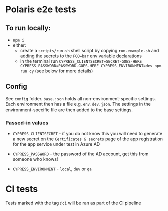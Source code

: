 # Polaris e2e tests

## To run locally:

- `npm i`
- either:
  - create a `scripts/run.sh` shell script by copying `run.example.sh` and adding the secrets to the `FOO=bar`
    env variable declarations
  - in the terminal run `CYPRESS_CLIENTSECRET=SECRET-GOES-HERE CYPRESS_PASSWORD=PASSWORD-GOES-HERE CYPRESS_ENVIRONMENT=dev npm run cy`
    (see below for more details)

## Config

See `config` folder. `base.json` holds all non-environment-specific settings. Each environment then has a
file e.g. `env.dev.json`. The settings in the environment-specific file are then added to the base settings.

### Passed-in values

- `CYPRESS_CLIENTSECRET` - if you do not know this you will need to generate a new secret on the `Certificates & secrets`
  page of the app registration for the app service under test in Azure AD

- `CYPRESS_PASSWORD` - the password of the AD account, get this from someone who knows!

- `CYPRESS_ENVIRONMENT` - `local`, `dev` or `qa`

# CI tests
Tests marked with the tag `@ci` will be ran as part of the CI pipeline